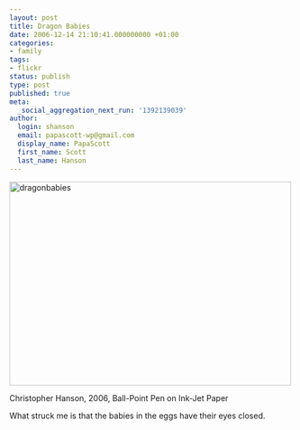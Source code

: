 ```yaml
---
layout: post
title: Dragon Babies
date: 2006-12-14 21:10:41.000000000 +01:00
categories:
- family
tags:
- flickr
status: publish
type: post
published: true
meta:
  _social_aggregation_next_run: '1392139039'
author:
  login: shanson
  email: papascott-wp@gmail.com
  display_name: PapaScott
  first_name: Scott
  last_name: Hanson
---
```

<p><a href="http://www.flickr.com/photos/papascott/322433308/" title="Photo Sharing"><img src="https://static.flickr.com/133/322433308_c6b39cb763.jpg" width="500" height="361" alt="dragonbabies" /></a></p>
<p>Christopher Hanson, 2006, Ball-Point Pen on Ink-Jet Paper</p>
<p>What struck me is that the babies in the eggs have their eyes closed.</p>
